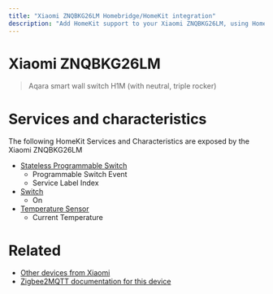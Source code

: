 ```yaml
---
title: "Xiaomi ZNQBKG26LM Homebridge/HomeKit integration"
description: "Add HomeKit support to your Xiaomi ZNQBKG26LM, using Homebridge, Zigbee2MQTT and homebridge-z2m."
---
```

<!---
This file has been GENERATED using src/docgen/docgen.ts
DO NOT EDIT THIS FILE MANUALLY!
-->
# Xiaomi ZNQBKG26LM
> Aqara smart wall switch H1M (with neutral, triple rocker)


# Services and characteristics
The following HomeKit Services and Characteristics are exposed by
the Xiaomi ZNQBKG26LM

* [Stateless Programmable Switch](../../action.md)
  * Programmable Switch Event
  * Service Label Index
* [Switch](../../switch.md)
  * On
* [Temperature Sensor](../../sensors.md)
  * Current Temperature


# Related
* [Other devices from Xiaomi](../index.md#xiaomi)
* [Zigbee2MQTT documentation for this device](https://www.zigbee2mqtt.io/devices/ZNQBKG26LM.html)
